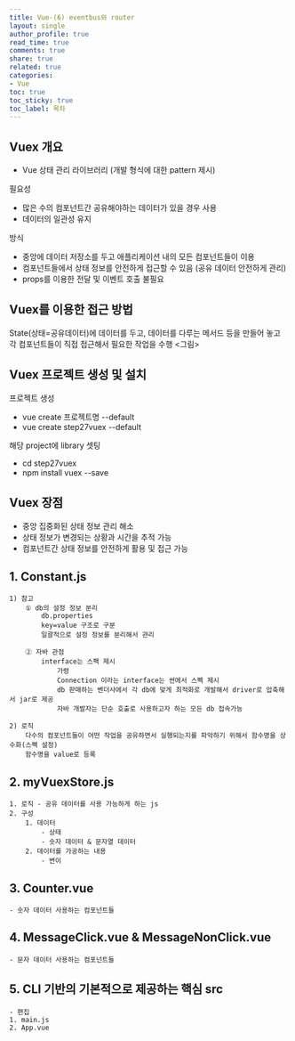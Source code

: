 ```yaml
---
title: Vue-(6) eventbus와 router
layout: single
author_profile: true
read_time: true
comments: true
share: true
related: true
categories:
- Vue
toc: true
toc_sticky: true
toc_label: 목차
---
```


## Vuex 개요
- Vue 상태 관리 라이브러리 (개발 형식에 대한 pattern 제시)

필요성
- 많은 수의 컴포넌트간 공유해야하는 데이터가 있을 경우 사용
- 데이터의 일관성 유지

방식
- 중앙에 데이터 저장소를 두고 애플리케이션 내의 모든 컴포넌트들이 이용
- 컴포넌트들에서 상태 정보를 안전하게 접근할 수 있음 (공유 데이터 안전하게 관리)
- props를 이용한 전달 및 이벤트 호출 불필요


## Vuex를 이용한 접근 방법
State(상태=공유데이터)에 데이터를 두고, 데이터를 다루는 메서드 등을 만들어 놓고 각 컴포넌트들이
직접 접근해서 필요한 작업을 수행
<그림>

## Vuex 프로젝트 생성 및 설치
프로젝트 생성
- vue create 프로젝트명 --default
- vue create step27vuex --default

해당 project에 library 셋팅
- cd step27vuex
- npm install vuex --save


## Vuex 장점
- 중앙 집중화된 상태 정보 관리 해소
- 상태 정보가 변경되는 상황과 시간을 추적 가능
- 컴포넌트간 상태 정보를 안전하게 활용 및 접근 가능

## 1. Constant.js
    1) 참고
        ① db의 설정 정보 분리
            db.properties
            key=value 구조로 구분
            일괄적으로 설정 정보를 분리해서 관리

        ② 자바 관점
            interface는 스펙 제시
                가령
                Connection 이라는 interface는 썬에서 스펙 제시
                db 판매하는 벤더사에서 각 db에 맞게 최적화로 개발해서 driver로 압축해서 jar로 제공
                자바 개발자는 단순 호출로 사용하고자 하는 모든 db 접속가능
    
    2) 로직
        다수의 컴포넌트들이 어떤 작업을 공유하면서 실행되는지를 파악하기 위해서 함수명을 상수화(스펙 설정)
        함수명을 value로 등록

## 2. myVuexStore.js
    1. 로직 - 공유 데이터를 사용 가능하게 하는 js
    2. 구성
        1. 데이터
            - 상태
            - 숫자 데이터 & 문자열 데이터
        2. 데이터를 가공하는 내용
            - 변이


## 3. Counter.vue 
    - 숫자 데이터 사용하는 컴포넌트들

## 4. MessageClick.vue & MessageNonClick.vue  
    - 문자 데이터 사용하는 컴포넌트들

## 5. CLI 기반의 기본적으로 제공하는 핵심 src
    - 편집 
    1. main.js
    2. App.vue